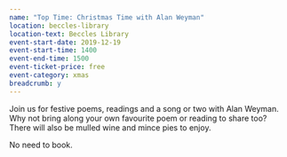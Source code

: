 ```yaml
---
name: "Top Time: Christmas Time with Alan Weyman"
location: beccles-library
location-text: Beccles Library
event-start-date: 2019-12-19
event-start-time: 1400
event-end-time: 1500
event-ticket-price: free
event-category: xmas
breadcrumb: y
---
```


Join us for festive poems, readings and a song or two with Alan Weyman. Why not bring along your own favourite poem or reading to share too? There will also be mulled wine and mince pies to enjoy.

No need to book.
